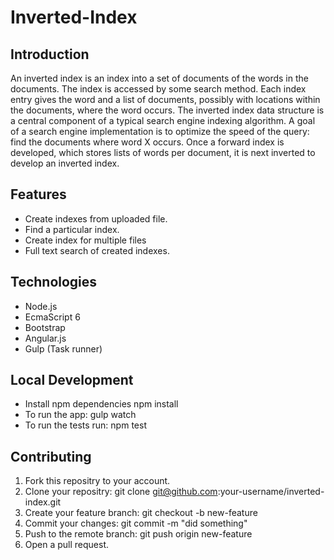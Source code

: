 # Inverted-Index

## Introduction

An inverted index is an index into a set of documents of the words in the documents. The index is accessed by some search method. Each index entry gives the word and a list of documents, possibly with locations within the documents, where the word occurs. The inverted index data structure is a central component of a typical search engine indexing algorithm. A goal of a search engine implementation is to optimize the speed of the query: find the documents where word X occurs. Once a forward index is developed, which stores lists of words per document, it is next inverted to develop an inverted index.

## Features

- Create indexes from uploaded file.
- Find a particular index.
- Create index for multiple files
- Full text search of created indexes.

## Technologies

- Node.js
- EcmaScript 6 
- Bootstrap
- Angular.js
- Gulp (Task runner)

## Local Development

- Install npm dependencies npm install
- To run the app: gulp watch
- To run the tests run: npm test

## Contributing

1. Fork this repositry to your account.
2. Clone your repositry: git clone git@github.com:your-username/inverted-index.git
3. Create your feature branch: git checkout -b new-feature
4. Commit your changes: git commit -m "did something"
5. Push to the remote branch: git push origin new-feature
6. Open a pull request.